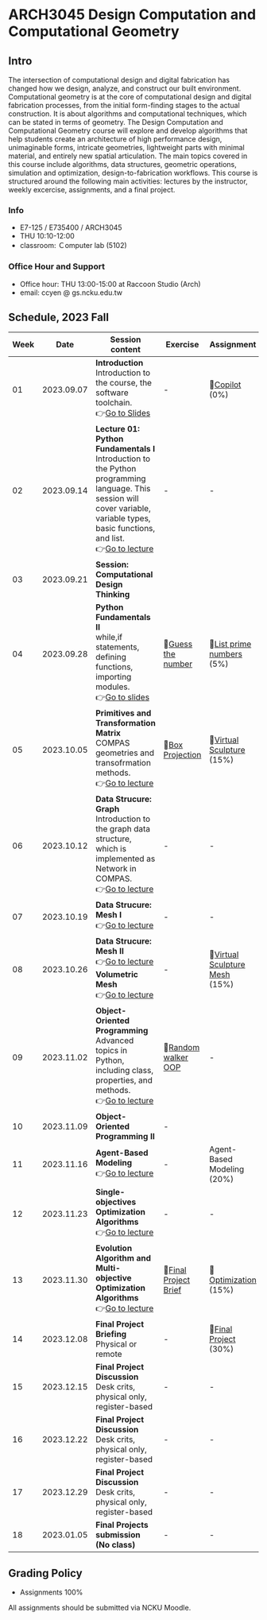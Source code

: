 # ARCH3045 Design Computation and Computational Geometry

## Intro

The intersection of computational design and digital fabrication has changed how we design, analyze, and construct our built environment. Computational geometry is at the core of computational design and digital fabrication processes, from the initial form-finding stages to the actual construction. It is about algorithms and computational techniques, which can be stated in terms of geometry. The Design Computation and Computational Geometry course will explore and develop algorithms that help students create an architecture of high performance design, unimaginable forms, intricate geometries, lightweight parts with minimal material, and entirely new spatial articulation. The main topics covered in this course include algorithms, data structures, geometric operations, simulation and optimization, design-to-fabrication workflows. This course is structured around the following main activities: lectures by the instructor, weekly excercise, assignments, and a final project.

### Info
* E7-125 / E735400 / ARCH3045
* THU 10:10-12:00
* classroom: Ｃomputer lab (5102)

### Office Hour and Support
* Office hour: THU 13:00-15:00 at Raccoon Studio (Arch)
* email: ccyen @ gs.ncku.edu.tw

## Schedule, 2023 Fall

| Week | Date       | Session content                                                                                                                                                                                                                                                                                                                                                         | Exercise                                                        | Assignment                                                                        |
| ---- | ---------- | ----------------------------------------------------------------------------------------------------------------------------------------------------------------------------------------------------------------------------------------------------------------------------------------------------------------------------------------------------------------------- | --------------------------------------------------------------- | --------------------------------------------------------------------------------- |
| 01   | 2023.09.07 | **Introduction**<br>Introduction to the course, the software toolchain.<br>👉[Go to Slides](https://app.rccn.dev/slidev/DCCG-00/) | -                                          | 📄[Copilot](/Assignment/0_copilot/README.md)<br>(0%)              |
| 02   | 2023.09.14 | **Lecture 01: Python Fundamentals I**<br>Introduction to the Python programming language. This session will cover variable, variable types, basic functions, and list.<br>👉[Go to lecture](Lecture/Lecture_01/README.md) | -                                                               | -                                                                                 |
| 03   | 2023.09.21 | **Session: Computational Design Thinking** |  | |
| 04   | 2023.09.28 | **Python Fundamentals II**<br>while,if statements, defining functions, importing modules.<br>👉[Go to slides](https://docs.google.com/presentation/d/1y_GqtYO5Yi6WoIkj8L_ZX_dUtOPqyMx5DuOuVLTaPek/edit?usp=sharing)                                                                                                                                                      | 📝[Guess the number](/Exercise/0_Guess_the_Number/README.md)     | 📄[List prime numbers](/Assignment/0_prime_numbers/README.md)<br>(5%)              |
| 05   | 2023.10.05 | **Primitives and Transformation Matrix**<br>COMPAS geometries and transofrmation methods.<br>👉[Go to lecture](Lecture/Lecture_03/README.md)                                                                                                                                                                                                                             | 📝[Box Projection](Exercise/1_Project_box_to_xy_plane/README.md) | 📄[Virtual Sculpture](Assignment/1_virtual_sculpture/README.md)<br>(15%)           | - |
| 06   | 2023.10.12 | **Data Strucure: Graph**<br>Introduction to the graph data structure, which is implemented as Network in COMPAS.<br>👉[Go to lecture](Lecture/Lecture_04/README.md)                                                                                                                                                                                                      | -                                                               | -                                                                                 |
| 07   | 2023.10.19 | **Data Strucure: Mesh I**<br>👉[Go to lecture](Lecture/Lecture_05/README.md)                                                                                                                                                                                                                                                                                             | -                                                               | -                                                                                 |
| 08   | 2023.10.26 | **Data Strucure: Mesh II** </br> 👉[Go to lecture](Lecture/Lecture_05/README.md)                                              </br>            **Volumetric Mesh** </br> 👉[Go to lecture](Lecture/Lecture_06/README.md)                                                                                                                                                  | -                                                               | 📄[Virtual Sculpture Mesh](Assignment/2_virtual_sculpture_mesh/README.md)<br>(15%) |
| 09   | 2023.11.02 | **Object-Oriented Programming**<br>Advanced topics in Python, including class, properties, and methods.</br> 👉[Go to lecture](Lecture/Lecture_07/README.md)                                                                                                                                                                                                             | 📝[Random walker OOP](Exercise\2_re-write_to_oop\README.md)      | -                                                                                 |
| 10   | 2023.11.09 | **Object-Oriented Programming II** | -                                                               | |
| 11   | 2023.11.16 | **Agent-Based Modeling**<br> 👉[Go to lecture](Lecture/Lecture_07/README.md)                                                                                                                                                                                                                                                                                             | -                                                               | Agent-Based Modeling (20%)                                                                      |
| 12   | 2023.11.23 | **Single-objectives Optimization Algorithms**<br>👉[Go to lecture](Lecture/Lecture_08/README.md)                                                                                                                                                                                                                                                                         | -                                                               | -                                                                                 |
| 13   | 2023.11.30 | **Evolution Algorithm and Multi-objective Optimization Algorithms**<br>👉[Go to lecture](Lecture/Lecture_08/README.md)                                                                                                                                                                                                                                                   | 📝[Final Project Brief](Assignment/5_Final_Project/README.md)    | 📄[Optimization](Assignment/4_Optimization/README.md)<br>(15%)                     |
| 14   | 2023.12.08 | **Final Project Briefing**<br>Physical or remote                                                                                                                                                                                                                                                                                                                        | -                                                               | 📝[Final Project](Assignment/5_Final_Project/README.md)<br>(30%)                   |
| 15   | 2023.12.15 | **Final Project Discussion**<br>Desk crits, physical only, register-based                                                                                                                                                                                                                                                                                               | -                                                               | -                                                                                 |
| 16   | 2023.12.22 | **Final Project Discussion**<br>Desk crits, physical only, register-based                                                                                                                                                                                                                                                                                               | -                                                               | -                                                                                 |
| 17   | 2023.12.29 | **Final Project Discussion**<br>Desk crits, physical only, register-based                                                                                                                                                                                                                                                                                               | -                                                               | -                                                                                 |
| 18   | 2023.01.05 | **Final Projects submission (No class)**                                                                                                                                                                                                                                                                                                                                | -                                                               | -                                                                                 |


## Grading Policy
* Assignments 100%

All assignments should be submitted via NCKU Moodle. 
